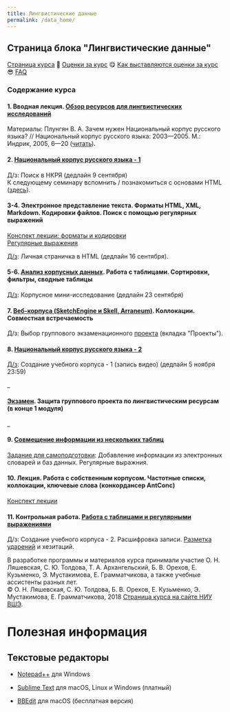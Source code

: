 ```yaml
---
title: Лингвистические данные
permalink: /data_home/
---
```



## Страница блока "Лингвистические данные"

<a href="https://pykili.github.io/data_home/">Страница курса</a> &#129303; <a href="https://docs.google.com/spreadsheets/d/1iWU1g6ITpjFMm3mgNr0qcKSUe5WgAkC19wWDpk8mxdk/edit?usp=sharing">Оценки за курс</a> &#128523; <a href="https://pykili.github.io/home/">Как выставляются оценки за курс</a> &#128526; <a href="https://github.com/olesar/hseinstruments/blob/master/Info/FAQ.md">FAQ</a>

### Содержание курса
#### 1. Вводная лекция. <a href="https://github.com/pykili/pykili.github.io/raw/master/_docs/lingdata/1_%D0%9B%D0%B5%D0%BA%D1%86%D0%B8%D1%8F_%D0%9B%D0%B8%D0%BD%D0%B3%D0%B2%D0%B8%D1%81%D1%82%D0%B8%D1%87%D0%B5%D1%81%D0%BA%D0%B8%D0%B5%20%D1%8D%D0%BB%D0%B5%D0%BA%D1%82%D1%80%D0%BE%D0%BD%D0%BD%D1%8B%D0%B5%20%D1%80%D0%B5%D1%81%D1%83%D1%80%D1%81%D1%8B.pdf">Обзор ресурсов для лингвистических исследований</a>    
Материалы: Плунгян В. А. Зачем нужен Национальный корпус русского языка? // Национальный корпус русского языка: 2003—2005. М.: Индрик, 2005, 6—20 (<a href="http://ruscorpora.ru/sbornik2005/02plu.pdf">читать</a>).  

#### 2. <a href="https://github.com/olesar/hseinstruments/blob/master/practicum-rnc-1.md">Национальный корпус русского языка - 1</a>
Д/з: Поиск в НКРЯ (дедлайн 9 сентября)  
К следующему семинару вспомнить / познакомиться с основами HTML (<a href="https://developer.mozilla.org/ru/docs/Web/Guide/HTML/Introduction">здесь</a>). 

#### 3-4. Электронное представление текста. Форматы HTML, XML, Markdown. Кодировки файлов. Поиск с помощью регулярных выражений     
<a href="https://github.com/olesar/hseinstruments/blob/master/lecture-text-formats.md">Конспект лекции: форматы и кодировки</a>   
<a href="https://github.com/olesar/hseinstruments/blob/master/practicum-regex1.md">Регулярные выражения</a>   

<a href="https://github.com/olesar/hseinstruments/blob/master/homework_html.md">Д/з</a>: Личная страничка в HTML (дедлайн 16 сентября). 

#### 5-6. <a href="https://github.com/olesar/hseinstruments/blob/master/practicum-spreadsheets-1.md">Анализ корпусных данных</a>. Работа с таблицами. Сортировки, фильтры, сводные таблицы  
[Д/з](https://github.com/pykili/pykili.github.io/blob/master/_docs/lingdata/homework-data-analysis-1.md): Корпусное мини-исследование (дедлайн 23 сентября)   

#### 7. <a href="https://github.com/pykili/pykili.github.io/blob/master/_docs/lingdata/practicum-web-corpora.md">Веб-корпуса (SketchEngine и Skell, Arraneum)</a>. Коллокации. Совместная встречаемость  
Д/з: Выбор группового экзаменационного <a href="https://github.com/pykili/pykili.github.io/blob/master/_docs/lingdata/exam_projects.md">проекта</a> (вкладка "Проекты").

#### 8. <a href="/https://github.com/olesar/hseinstruments/blob/master/Day08-RNC-2.md">Национальный корпус русского языка - 2</a>
[Д/з](https://github.com/pykili/pykili.github.io/blob/master/_docs/lingdata/homework_record.md): Создание учебного корпуса - 1 (запись видео) (дедлайн 5 ноября 23:59)  

\_ 

#### <a href="https://github.com/pykili/pykili.github.io/blob/master/_docs/lingdata/exam_projects.md">Экзамен</a>. Защита группового проекта по лингвистическим ресурсам (в конце 1 модуля)

\_

#### 9. <a href="https://github.com/pykili/pykili.github.io/blob/master/_docs/lingdata/practicum_spreadsheets-2.md">Совмещение информации из нескольких таблиц</a>
[Задание для самоподготовки](https://github.com/pykili/pykili.github.io/blob/master/_docs/lingdata/homework-data-analysis-2.md): Добавление информации из электронных словарей и баз данных. Регулярные выражния.

#### 10. Лекция. Работа с собственным корпусом. Частотные списки, коллокации, ключевые слова (конкордансер AntConc)  
<a href="https://github.com/pykili/pykili.github.io/raw/master/lecture-antconc.pdf">Конспект лекции</a>

#### 11. Контрольная работа. <a href="https://github.com/olesar/hseinstruments/blob/master/Day10_RegExp.md">Работа с таблицами и регулярными выражениями</a>  

Д/з: Создание учебного корпуса - 2. Расшифровка записи. [Разметка ударений](https://github.com/olesar/hseinstruments/blob/master/Day09-hw-acc.md) и хезитаций.

<!-- Д/з: <a href="https://github.com/olesar/hseinstruments/blob/master/Day10-Spreadsheets-3.md">Корпусное мини-исследование - 2</a>.

#### 11. <a href="/https://github.com/olesar/hseinstruments/blob/master/Day07-AntConc.md">Анализ пользовательских корпусов в AntConc. Форматы представления корпусной разметки. Валидация XML</a>  
Д/з: [Расшифровка видео](https://github.com/olesar/hseinstruments/blob/master/Day03-hw-Transcript.md) (полная).  <a href="https://github.com/olesar/hseinstruments/blob/master/Day07-AntConc-hw.md">Частотный словарь</a> (файлы LiveCorpus и др.).

#### 12. <a href="/https://github.com/olesar/hseinstruments/blob/master/Day08-Disambiguation.md">Морфологическая разметка и дизамбигуация</a>  
Д/з: Практикум по снятию омонимии.

#### 13. <a href="/https://github.com/olesar/hseinstruments/blob/master/Day11-ELAN.md">Разметка мультимедийных корпусов в системе ELAN</a>  
Д/з: <a href="/https://github.com/olesar/hseinstruments/blob/master/Day11-ELAN-hw.md">Разметка файла LiveCorpus в ELAN</a>

#### 14. Контрольная работа. <a href="/https://github.com/olesar/hseinstruments/blob/master/Day12-LiveCorpus-data.md">Итоговая сдача материалов LiveCorpus. Оценка качества разметки корпуса</a>  
-->


В разработке программы и материалов курса принимали участие О. Н. Ляшевская, С. Ю. Толдова, Т. А. Архангельский, Б. В. Орехов, Е. Кузьменко, Э. Мустакимова, Е. Грамматчикова, а также учебные ассистенты разных лет.  
© О. Н. Ляшевская, С. Ю. Толдова, Б. В. Орехов, Е. Кузьменко, Э. Мустакимова, Е. Грамматчикова, 2018 
<a href="https://www.hse.ru/edu/courses/224788525">Страница курса на сайте НИУ ВШЭ</a>. 


# Полезная информация

## Текстовые редакторы

- [Notepad++](https://notepad-plus-plus.org/download/v7.5.8.html) для Windows

- [Sublime Text](https://www.sublimetext.com/3) для macOS, Linux и Windows (платный)

- [BBEdit](https://www.barebones.com/products/bbedit/download.html) для macOS (бесплатная версия)

